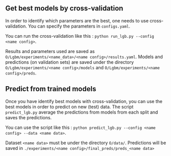**Get best models by cross-validation**
---------------------------------------
In order to identify which parameters are the best, one needs to use cross-validation. You can specify the parameters in `configs.yaml`.

You can run the cross-validation like this : 
`python run_lgb.py --config <name config>`.

Results and parameters used are saved as `O/Lgbm/experiments/<name_data>/<name config>/results.yaml`.
Models and predictions (on validation sets) are saved under the directory `O/Lgbm/experiments/<name config>/models` and
`O/Lgbm/experiments/<name config>/preds`.

**Predict from trained models**
---------------------------------------
Once you have identify best models with cross-validation, you can use the best models in order to predict on new (test) data. The script `predict_lgb.py` average the predictions from models from each split and saves the predictions.  

You can use the script like this : 
`python predict_lgb.py --config <name config> --data <name data>`.

Dataset `<name data>` must be under the directory `O/data/`.
Predictions will be saved in `./experiments/<name config>/final_preds/preds_<name data>`